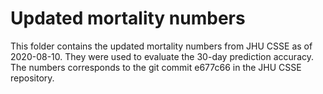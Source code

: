 # Updated mortality numbers

This folder contains the updated mortality numbers from JHU CSSE as of 2020-08-10. They were used to evaluate the 30-day prediction accuracy.
The numbers corresponds to the git commit e677c66 in the JHU CSSE repository.